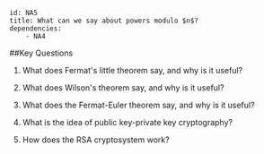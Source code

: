 ````
id: NA5
title: What can we say about powers modulo $n$?
dependencies: 
    - NA4
````
##Key Questions

1. What does Fermat's little theorem say, and why is it useful?

1. What does Wilson's theorem say, and why is it useful?

1. What does the Fermat-Euler theorem say, and why is it useful?

1. What is the idea of public key-private key cryptography?

1. How does the RSA cryptosystem work?
